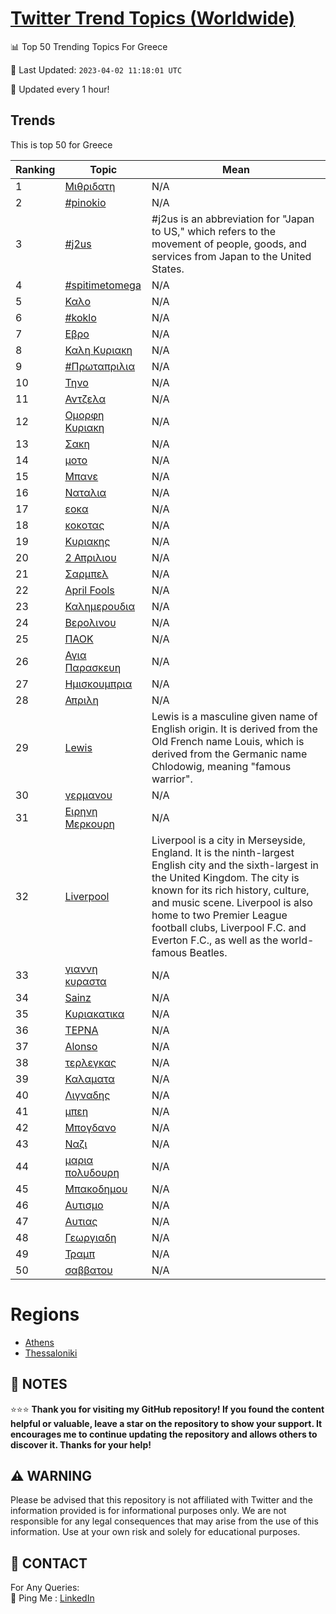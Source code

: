 [Twitter Trend Topics (Worldwide)](https://github.com/ErcinDedeoglu/Twitter-Trend-Topics)
==========


📊 Top 50 Trending Topics For Greece

📆 Last Updated: `2023-04-02 11:18:01 UTC`

🔧 Updated every 1 hour!


## Trends

This is top 50 for Greece

| Ranking | Topic | Mean |
| ------- | ------------ | ------------ |
| 1 | [Μιθριδατη](http://twitter.com/search?q=%ce%9c%ce%b9%ce%b8%cf%81%ce%b9%ce%b4%ce%b1%cf%84%ce%b7) | N/A |
| 2 | [#pinokio](http://twitter.com/search?q=%23pinokio) | N/A |
| 3 | [#j2us](http://twitter.com/search?q=%23j2us) | #j2us is an abbreviation for "Japan to US," which refers to the movement of people, goods, and services from Japan to the United States. |
| 4 | [#spitimetomega](http://twitter.com/search?q=%23spitimetomega) | N/A |
| 5 | [Καλο](http://twitter.com/search?q=%ce%9a%ce%b1%ce%bb%ce%bf) | N/A |
| 6 | [#koklo](http://twitter.com/search?q=%23koklo) | N/A |
| 7 | [Εβρο](http://twitter.com/search?q=%ce%95%ce%b2%cf%81%ce%bf) | N/A |
| 8 | [Καλη Κυριακη](http://twitter.com/search?q=%ce%9a%ce%b1%ce%bb%ce%b7+%ce%9a%cf%85%cf%81%ce%b9%ce%b1%ce%ba%ce%b7) | N/A |
| 9 | [#Πρωταπριλια](http://twitter.com/search?q=%23%ce%a0%cf%81%cf%89%cf%84%ce%b1%cf%80%cf%81%ce%b9%ce%bb%ce%b9%ce%b1) | N/A |
| 10 | [Τηνο](http://twitter.com/search?q=%ce%a4%ce%b7%ce%bd%ce%bf) | N/A |
| 11 | [Αντζελα](http://twitter.com/search?q=%ce%91%ce%bd%cf%84%ce%b6%ce%b5%ce%bb%ce%b1) | N/A |
| 12 | [Ομορφη Κυριακη](http://twitter.com/search?q=%ce%9f%ce%bc%ce%bf%cf%81%cf%86%ce%b7+%ce%9a%cf%85%cf%81%ce%b9%ce%b1%ce%ba%ce%b7) | N/A |
| 13 | [Σακη](http://twitter.com/search?q=%ce%a3%ce%b1%ce%ba%ce%b7) | N/A |
| 14 | [μοτο](http://twitter.com/search?q=%ce%bc%ce%bf%cf%84%ce%bf) | N/A |
| 15 | [Μπανε](http://twitter.com/search?q=%ce%9c%cf%80%ce%b1%ce%bd%ce%b5) | N/A |
| 16 | [Ναταλια](http://twitter.com/search?q=%ce%9d%ce%b1%cf%84%ce%b1%ce%bb%ce%b9%ce%b1) | N/A |
| 17 | [εοκα](http://twitter.com/search?q=%ce%b5%ce%bf%ce%ba%ce%b1) | N/A |
| 18 | [κοκοτας](http://twitter.com/search?q=%ce%ba%ce%bf%ce%ba%ce%bf%cf%84%ce%b1%cf%82) | N/A |
| 19 | [Κυριακης](http://twitter.com/search?q=%ce%9a%cf%85%cf%81%ce%b9%ce%b1%ce%ba%ce%b7%cf%82) | N/A |
| 20 | [2 Απριλιου](http://twitter.com/search?q=2+%ce%91%cf%80%cf%81%ce%b9%ce%bb%ce%b9%ce%bf%cf%85) | N/A |
| 21 | [Σαρμπελ](http://twitter.com/search?q=%ce%a3%ce%b1%cf%81%ce%bc%cf%80%ce%b5%ce%bb) | N/A |
| 22 | [April Fools](http://twitter.com/search?q=April+Fools) | N/A |
| 23 | [Καλημερουδια](http://twitter.com/search?q=%ce%9a%ce%b1%ce%bb%ce%b7%ce%bc%ce%b5%cf%81%ce%bf%cf%85%ce%b4%ce%b9%ce%b1) | N/A |
| 24 | [Βερολινου](http://twitter.com/search?q=%ce%92%ce%b5%cf%81%ce%bf%ce%bb%ce%b9%ce%bd%ce%bf%cf%85) | N/A |
| 25 | [ΠΑΟΚ](http://twitter.com/search?q=%ce%a0%ce%91%ce%9f%ce%9a) | N/A |
| 26 | [Αγια Παρασκευη](http://twitter.com/search?q=%ce%91%ce%b3%ce%b9%ce%b1+%ce%a0%ce%b1%cf%81%ce%b1%cf%83%ce%ba%ce%b5%cf%85%ce%b7) | N/A |
| 27 | [Ημισκουμπρια](http://twitter.com/search?q=%ce%97%ce%bc%ce%b9%cf%83%ce%ba%ce%bf%cf%85%ce%bc%cf%80%cf%81%ce%b9%ce%b1) | N/A |
| 28 | [Απριλη](http://twitter.com/search?q=%ce%91%cf%80%cf%81%ce%b9%ce%bb%ce%b7) | N/A |
| 29 | [Lewis](http://twitter.com/search?q=Lewis) | Lewis is a masculine given name of English origin. It is derived from the Old French name Louis, which is derived from the Germanic name Chlodowig, meaning "famous warrior". |
| 30 | [γερμανου](http://twitter.com/search?q=%ce%b3%ce%b5%cf%81%ce%bc%ce%b1%ce%bd%ce%bf%cf%85) | N/A |
| 31 | [Ειρηνη Μερκουρη](http://twitter.com/search?q=%ce%95%ce%b9%cf%81%ce%b7%ce%bd%ce%b7+%ce%9c%ce%b5%cf%81%ce%ba%ce%bf%cf%85%cf%81%ce%b7) | N/A |
| 32 | [Liverpool](http://twitter.com/search?q=Liverpool) | Liverpool is a city in Merseyside, England. It is the ninth-largest English city and the sixth-largest in the United Kingdom. The city is known for its rich history, culture, and music scene. Liverpool is also home to two Premier League football clubs, Liverpool F.C. and Everton F.C., as well as the world-famous Beatles. |
| 33 | [γιαννη κυραστα](http://twitter.com/search?q=%ce%b3%ce%b9%ce%b1%ce%bd%ce%bd%ce%b7+%ce%ba%cf%85%cf%81%ce%b1%cf%83%cf%84%ce%b1) | N/A |
| 34 | [Sainz](http://twitter.com/search?q=Sainz) | N/A |
| 35 | [Κυριακατικα](http://twitter.com/search?q=%ce%9a%cf%85%cf%81%ce%b9%ce%b1%ce%ba%ce%b1%cf%84%ce%b9%ce%ba%ce%b1) | N/A |
| 36 | [ΤΕΡΝΑ](http://twitter.com/search?q=%ce%a4%ce%95%ce%a1%ce%9d%ce%91) | N/A |
| 37 | [Alonso](http://twitter.com/search?q=Alonso) | N/A |
| 38 | [τερλεγκας](http://twitter.com/search?q=%cf%84%ce%b5%cf%81%ce%bb%ce%b5%ce%b3%ce%ba%ce%b1%cf%82) | N/A |
| 39 | [Καλαματα](http://twitter.com/search?q=%ce%9a%ce%b1%ce%bb%ce%b1%ce%bc%ce%b1%cf%84%ce%b1) | N/A |
| 40 | [Λιγναδης](http://twitter.com/search?q=%ce%9b%ce%b9%ce%b3%ce%bd%ce%b1%ce%b4%ce%b7%cf%82) | N/A |
| 41 | [μπεη](http://twitter.com/search?q=%ce%bc%cf%80%ce%b5%ce%b7) | N/A |
| 42 | [Μπογδανο](http://twitter.com/search?q=%ce%9c%cf%80%ce%bf%ce%b3%ce%b4%ce%b1%ce%bd%ce%bf) | N/A |
| 43 | [Ναζι](http://twitter.com/search?q=%ce%9d%ce%b1%ce%b6%ce%b9) | N/A |
| 44 | [μαρια πολυδουρη](http://twitter.com/search?q=%ce%bc%ce%b1%cf%81%ce%b9%ce%b1+%cf%80%ce%bf%ce%bb%cf%85%ce%b4%ce%bf%cf%85%cf%81%ce%b7) | N/A |
| 45 | [Μπακοδημου](http://twitter.com/search?q=%ce%9c%cf%80%ce%b1%ce%ba%ce%bf%ce%b4%ce%b7%ce%bc%ce%bf%cf%85) | N/A |
| 46 | [Αυτισμο](http://twitter.com/search?q=%ce%91%cf%85%cf%84%ce%b9%cf%83%ce%bc%ce%bf) | N/A |
| 47 | [Αυτιας](http://twitter.com/search?q=%ce%91%cf%85%cf%84%ce%b9%ce%b1%cf%82) | N/A |
| 48 | [Γεωργιαδη](http://twitter.com/search?q=%ce%93%ce%b5%cf%89%cf%81%ce%b3%ce%b9%ce%b1%ce%b4%ce%b7) | N/A |
| 49 | [Τραμπ](http://twitter.com/search?q=%ce%a4%cf%81%ce%b1%ce%bc%cf%80) | N/A |
| 50 | [σαββατου](http://twitter.com/search?q=%cf%83%ce%b1%ce%b2%ce%b2%ce%b1%cf%84%ce%bf%cf%85) | N/A |



# Regions

* [Athens](</Greece/Athens.md>)
* [Thessaloniki](</Greece/Thessaloniki.md>)



## 📝 NOTES

⭐⭐⭐ **Thank you for visiting my GitHub repository! If you found the content helpful or valuable, leave a star on the repository to show your support. It encourages me to continue updating the repository and allows others to discover it. Thanks for your help!**


## ⚠️ WARNING

Please be advised that this repository is not affiliated with Twitter and the information provided is for informational purposes only. We are not responsible for any legal consequences that may arise from the use of this information. Use at your own risk and solely for educational purposes.


## 📨 CONTACT

 For Any Queries:  
            🏓 Ping Me : [LinkedIn](https://www.linkedin.com/in/ercindedeoglu/)
